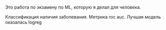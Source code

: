 Это работа по экзамену по ML, которую я делал для человека.

Классификация наличия заболевания. Метрика roc auc. Лучшая модель оказалась logreg 
